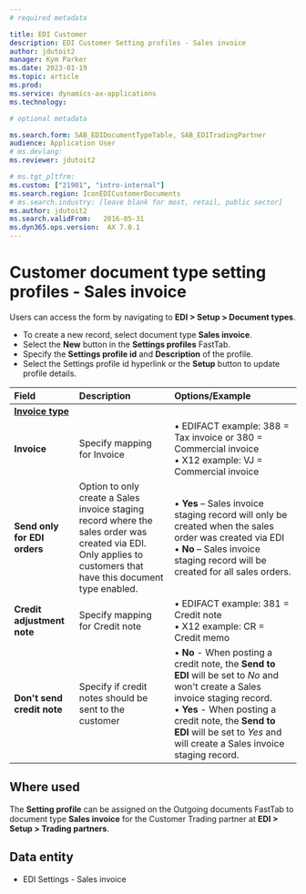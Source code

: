 ```yaml
---
# required metadata

title: EDI Customer
description: EDI Customer Setting profiles - Sales invoice
author: jdutoit2
manager: Kym Parker
ms.date: 2023-01-19
ms.topic: article
ms.prod: 
ms.service: dynamics-ax-applications
ms.technology: 

# optional metadata

ms.search.form: SAB_EDIDocumentTypeTable, SAB_EDITradingPartner 
audience: Application User
# ms.devlang: 
ms.reviewer: jdutoit2

# ms.tgt_pltfrm: 
ms.custom: ["21901", "intro-internal"]
ms.search.region: IconEDICustomerDocuments
# ms.search.industry: [leave blank for most, retail, public sector]
ms.author: jdutoit2
ms.search.validFrom:   2016-05-31
ms.dyn365.ops.version:  AX 7.0.1
---
```


# Customer document type setting profiles - Sales invoice

Users can access the form by navigating to **EDI > Setup > Document types**.

- To create a new record, select document type **Sales invoice**.
- Select the **New** button in the **Settings profiles** FastTab.
- Specify the **Settings profile id** and **Description** of the profile.
- Select the Settings profile id hyperlink or the **Setup** button to update profile details.

**Field**           |	**Description**	                          | **Options/Example**
:-------            |:-------                                   |:----------
<ins>**Invoice type**</ins>   |   |
**Invoice**         | Specify mapping for Invoice               | • EDIFACT example: 388 = Tax invoice or 380 = Commercial invoice <br> • X12 example: VJ = Commercial invoice
**Send only for EDI orders**  | Option to only create a Sales invoice staging record where the sales order was created via EDI. <br> Only applies to customers that have this document type enabled.  |  •	**Yes** – Sales invoice staging record will only be created when the sales order was created via EDI <br> •	**No** – Sales invoice staging record will be created for all sales orders.
**Credit adjustment note**  | Specify mapping for Credit note   | • EDIFACT example: 381 = Credit note <br> • X12 example: CR = Credit memo
**Don't send credit note**  | Specify if credit notes should be sent to the customer  | •	**No** - When posting a credit note, the **Send to EDI** will be set to _No_ and won't create a Sales invoice staging record. <br> •	**Yes** - When posting a credit note, the **Send to EDI** will be set to _Yes_ and will create a Sales invoice staging record.

## Where used
The **Setting profile** can be assigned on the Outgoing documents FastTab to document type **Sales invoice** for the Customer Trading partner at **EDI > Setup > Trading partners**.

## Data entity
- EDI Settings - Sales invoice

